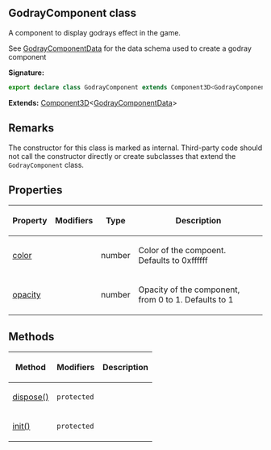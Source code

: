 
## GodrayComponent class

A component to display godrays effect in the game.

See [GodrayComponentData](/reference/godraycomponentdata.md) for the data schema used to create a godray component

**Signature:**

```typescript
export declare class GodrayComponent extends Component3D<GodrayComponentData> 
```
**Extends:** [Component3D](/reference/component3d.md)<!-- -->&lt;[GodrayComponentData](/reference/godraycomponentdata.md)<!-- -->&gt;

## Remarks

The constructor for this class is marked as internal. Third-party code should not call the constructor directly or create subclasses that extend the `GodrayComponent` class.

## Properties

<table><thead><tr><th>

Property


</th><th>

Modifiers


</th><th>

Type


</th><th>

Description


</th></tr></thead>
<tbody><tr><td>

[color](/reference/godraycomponent/color.md)


</td><td>


</td><td>

number


</td><td>

Color of the compoent. Defaults to 0xffffff


</td></tr>
<tr><td>

[opacity](/reference/godraycomponent/opacity.md)


</td><td>


</td><td>

number


</td><td>

Opacity of the component, from 0 to 1. Defaults to 1


</td></tr>
</tbody></table>

## Methods

<table><thead><tr><th>

Method


</th><th>

Modifiers


</th><th>

Description


</th></tr></thead>
<tbody><tr><td>

[dispose()](/reference/godraycomponent/dispose.md)


</td><td>

`protected`


</td><td>


</td></tr>
<tr><td>

[init()](/reference/godraycomponent/init.md)


</td><td>

`protected`


</td><td>


</td></tr>
</tbody></table>
